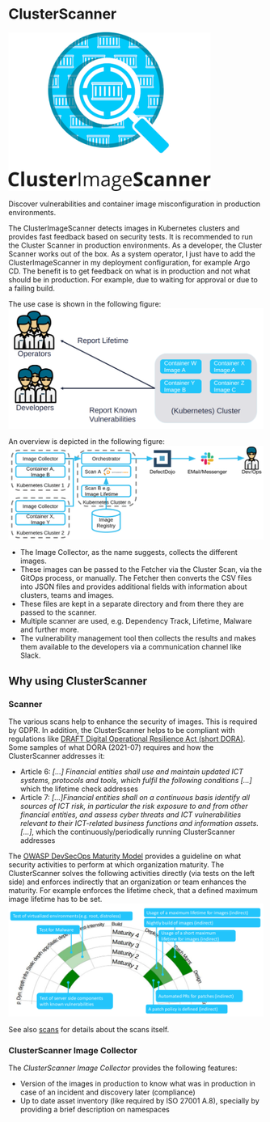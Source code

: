 # ClusterScanner
![Logo](images/logo.png)

Discover vulnerabilities and container image misconfiguration in production environments.

The ClusterImageScanner detects images in Kubernetes clusters and provides fast feedback based on security tests. It is recommended to run the Cluster Scanner in production environments.
As a developer, the Cluster Scanner works out of the box. As a system operator, I just have to add the ClusterImageScanner in my deployment configuration, for example Argo CD. The benefit is to get feedback on what is in production and not what should be in production. For example, due to waiting for approval or due to a failing build.

The use case is shown in the following figure:
![UseCase](images/usecase.png)

An overview is depicted in the following figure:
![Overview](images/overview.png)


* The Image Collector, as the name suggests, collects the different images.
* These images can be passed to the Fetcher via the Cluster Scan, via the GitOps process, or manually. The Fetcher then converts the CSV files into JSON files and provides additional fields with information about clusters, teams and images.
* These files are kept in a separate directory and from there they are passed to the scanner.
* Multiple scanner are used, e.g. Dependency Track, Lifetime, Malware and further more.
* The vulnerability management tool then collects the results and makes them available to the developers via a communication channel like Slack.

## Why using ClusterScanner
### Scanner
The various scans help to enhance the security of images. This is required by GDPR.
In addition, the ClusterScanner helps to be compliant with regulations like [DRAFT Digital Operational Resilience Act (short DORA)](https://eur-lex.europa.eu/legal-content/EN/TXT/HTML/?uri=CELEX:52020PC0595&from=EN).
Some samples of what DORA (2021-07) requires and how the ClusterScanner addresses it:
- Article 6: _[...] Financial entities shall use and maintain updated ICT systems, protocols and tools, which fulfil the following conditions [...]_ which the lifetime check addresses
- Article 7: _[...]Financial entities shall on a continuous basis identify all sources of ICT risk, in particular the risk exposure to and from other financial entities, and assess cyber threats and ICT vulnerabilities relevant to their ICT-related business functions and information assets.[...]_, which the continuously/periodically running ClusterScanner addresses

The [OWASP DevSecOps Maturity Model](https://dsomm.timo-pagel.de) provides a guideline on what security activities to perform at which organization maturity.
The ClusterScanner solves the following activities directly (via tests on the left side) and enforces indirectly that an organization or team enhances the maturity. For example enforces the lifetime check, that a defined maximum image lifetime has to be set.
![DSOMM](dsomm.png)

See also [scans](user/scans/README.md) for details about the scans itself.

### ClusterScanner Image Collector
The _ClusterScanner Image Collector_ provides the following features:
- Version of the images in production to know what was in production in case of an incident and discovery later (compliance)
- Up to date asset inventory (like required by ISO 27001 A.8), specially by providing a brief description on namespaces
